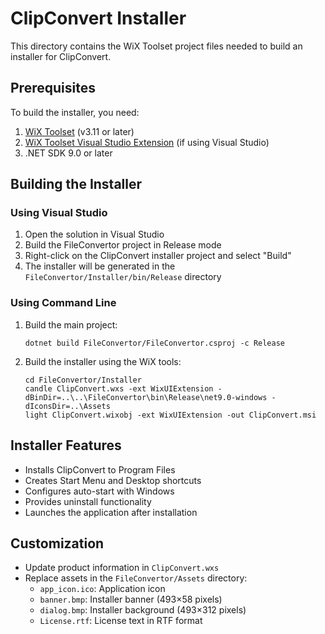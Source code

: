 # ClipConvert Installer

This directory contains the WiX Toolset project files needed to build an installer for ClipConvert.

## Prerequisites

To build the installer, you need:

1. [WiX Toolset](https://wixtoolset.org/releases/) (v3.11 or later)
2. [WiX Toolset Visual Studio Extension](https://marketplace.visualstudio.com/items?itemName=WixToolset.WixToolsetVisualStudio2019Extension) (if using Visual Studio)
3. .NET SDK 9.0 or later

## Building the Installer

### Using Visual Studio

1. Open the solution in Visual Studio
2. Build the FileConvertor project in Release mode
3. Right-click on the ClipConvert installer project and select "Build"
4. The installer will be generated in the `FileConvertor/Installer/bin/Release` directory

### Using Command Line

1. Build the main project:
   ```
   dotnet build FileConvertor/FileConvertor.csproj -c Release
   ```

2. Build the installer using the WiX tools:
   ```
   cd FileConvertor/Installer
   candle ClipConvert.wxs -ext WixUIExtension -dBinDir=..\..\FileConvertor\bin\Release\net9.0-windows -dIconsDir=..\Assets
   light ClipConvert.wixobj -ext WixUIExtension -out ClipConvert.msi
   ```

## Installer Features

- Installs ClipConvert to Program Files
- Creates Start Menu and Desktop shortcuts
- Configures auto-start with Windows
- Provides uninstall functionality
- Launches the application after installation

## Customization

- Update product information in `ClipConvert.wxs`
- Replace assets in the `FileConvertor/Assets` directory:
  - `app_icon.ico`: Application icon
  - `banner.bmp`: Installer banner (493×58 pixels)
  - `dialog.bmp`: Installer background (493×312 pixels)
  - `License.rtf`: License text in RTF format
